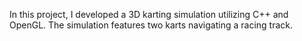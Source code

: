 In this project, I developed a 3D karting simulation utilizing C++ and OpenGL. The simulation features two karts navigating a racing track.
